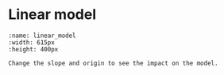 # Linear model

````{iframe-figure} images/linear_model.html
:name: linear_model
:width: 615px
:height: 400px

Change the slope and origin to see the impact on the model.
